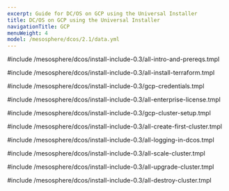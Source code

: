 ```yaml
---
excerpt: Guide for DC/OS on GCP using the Universal Installer
title: DC/OS on GCP using the Universal Installer
navigationTitle: GCP
menuWeight: 4
model: /mesosphere/dcos/2.1/data.yml
---
```


#include /mesosphere/dcos/install-include-0.3/all-intro-and-prereqs.tmpl

#include /mesosphere/dcos/install-include-0.3/all-install-terraform.tmpl

#include /mesosphere/dcos/install-include-0.3/gcp-credentials.tmpl

#include /mesosphere/dcos/install-include-0.3/all-enterprise-license.tmpl

#include /mesosphere/dcos/install-include-0.3/gcp-cluster-setup.tmpl

#include /mesosphere/dcos/install-include-0.3/all-create-first-cluster.tmpl

#include /mesosphere/dcos/install-include-0.3/all-logging-in-dcos.tmpl

#include /mesosphere/dcos/install-include-0.3/all-scale-cluster.tmpl

#include /mesosphere/dcos/install-include-0.3/all-upgrade-cluster.tmpl

#include /mesosphere/dcos/install-include-0.3/all-destroy-cluster.tmpl
